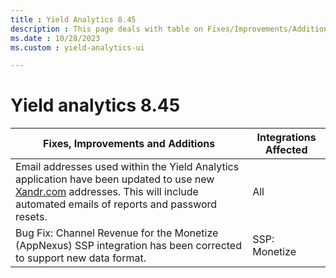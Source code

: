 ```yaml
---
title : Yield Analytics 8.45
description : This page deals with table on Fixes/Improvements/Additions and Integrations Affected (Version 8.45).
ms.date : 10/28/2023
ms.custom : yield-analytics-ui

---
```



# Yield analytics 8.45

| Fixes, Improvements and Additions                                                                                                                                                 | Integrations Affected |
|-----------------------------------------------------------------------------------------------------------------------------------------------------------------------------------|-----------------------|
| Email addresses used within the Yield Analytics application have been updated to use new [Xandr.com](https://about.ads.microsoft.com/en-us/solutions/xandr/xandr-premium-programmatic-advertising) addresses.  This will include automated emails of reports and password resets. | All                   |
| Bug Fix: Channel Revenue for the Monetize (AppNexus) SSP integration has been corrected to support new data format.                                                               | SSP: Monetize         |
